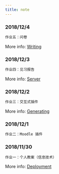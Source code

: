 ```yaml
---
title: note
---
```

### 2018/12/4

``` bash
作业五：问卷
```

More info: [Writing](https://hexo.io/docs/writing.html)

### 2018/12/3

``` bash
作业四：见习报告
```

More info: [Server](https://hexo.io/docs/server.html)

### 2018/12/2

``` bash
作业三：交互式插件
```

More info: [Generating](https://hexo.io/docs/generating.html)

### 2018/12/1

``` bash
作业二：Moodle 插件
```
### 2018/11/30

``` bash
作业一：个人教案（信息技术）
```
More info: [Deployment](https://hexo.io/docs/deployment.html)
